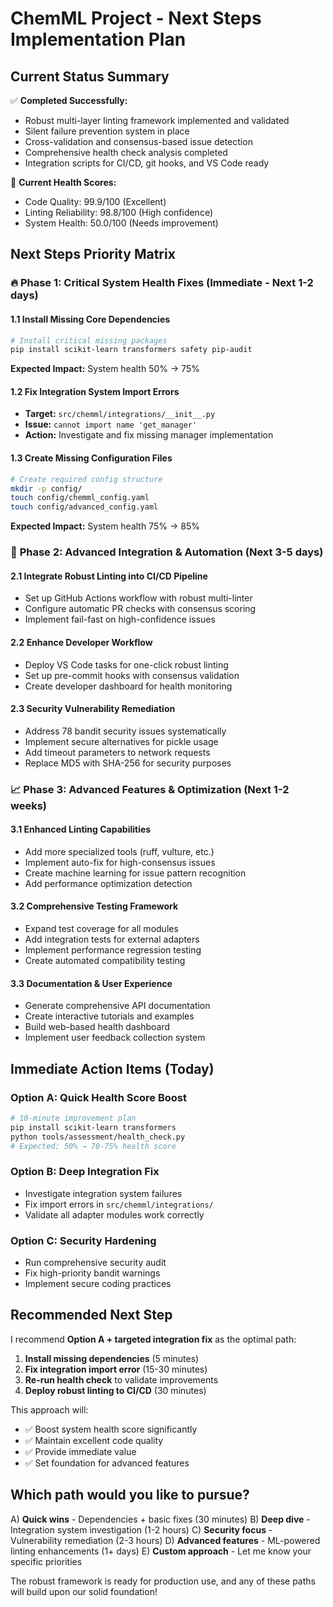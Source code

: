 # ChemML Project - Next Steps Implementation Plan

## Current Status Summary

✅ **Completed Successfully:**
- Robust multi-layer linting framework implemented and validated
- Silent failure prevention system in place
- Cross-validation and consensus-based issue detection
- Comprehensive health check analysis completed
- Integration scripts for CI/CD, git hooks, and VS Code ready

🎯 **Current Health Scores:**
- Code Quality: 99.9/100 (Excellent)
- Linting Reliability: 98.8/100 (High confidence)
- System Health: 50.0/100 (Needs improvement)

## Next Steps Priority Matrix

### 🔥 **Phase 1: Critical System Health Fixes (Immediate - Next 1-2 days)**

#### 1.1 Install Missing Core Dependencies
```bash
# Install critical missing packages
pip install scikit-learn transformers safety pip-audit
```
**Expected Impact:** System health 50% → 75%

#### 1.2 Fix Integration System Import Errors
- **Target:** `src/chemml/integrations/__init__.py`
- **Issue:** `cannot import name 'get_manager'`
- **Action:** Investigate and fix missing manager implementation

#### 1.3 Create Missing Configuration Files
```bash
# Create required config structure
mkdir -p config/
touch config/chemml_config.yaml
touch config/advanced_config.yaml
```
**Expected Impact:** System health 75% → 85%

### 🚀 **Phase 2: Advanced Integration & Automation (Next 3-5 days)**

#### 2.1 Integrate Robust Linting into CI/CD Pipeline
- Set up GitHub Actions workflow with robust multi-linter
- Configure automatic PR checks with consensus scoring
- Implement fail-fast on high-confidence issues

#### 2.2 Enhance Developer Workflow
- Deploy VS Code tasks for one-click robust linting
- Set up pre-commit hooks with consensus validation
- Create developer dashboard for health monitoring

#### 2.3 Security Vulnerability Remediation
- Address 78 bandit security issues systematically
- Implement secure alternatives for pickle usage
- Add timeout parameters to network requests
- Replace MD5 with SHA-256 for security purposes

### 📈 **Phase 3: Advanced Features & Optimization (Next 1-2 weeks)**

#### 3.1 Enhanced Linting Capabilities
- Add more specialized tools (ruff, vulture, etc.)
- Implement auto-fix for high-consensus issues
- Create machine learning for issue pattern recognition
- Add performance optimization detection

#### 3.2 Comprehensive Testing Framework
- Expand test coverage for all modules
- Add integration tests for external adapters
- Implement performance regression testing
- Create automated compatibility testing

#### 3.3 Documentation & User Experience
- Generate comprehensive API documentation
- Create interactive tutorials and examples
- Build web-based health dashboard
- Implement user feedback collection system

## Immediate Action Items (Today)

### Option A: Quick Health Score Boost
```bash
# 10-minute improvement plan
pip install scikit-learn transformers
python tools/assessment/health_check.py
# Expected: 50% → 70-75% health score
```

### Option B: Deep Integration Fix
- Investigate integration system failures
- Fix import errors in `src/chemml/integrations/`
- Validate all adapter modules work correctly

### Option C: Security Hardening
- Run comprehensive security audit
- Fix high-priority bandit warnings
- Implement secure coding practices

## Recommended Next Step

I recommend **Option A + targeted integration fix** as the optimal path:

1. **Install missing dependencies** (5 minutes)
2. **Fix integration import error** (15-30 minutes)
3. **Re-run health check** to validate improvements
4. **Deploy robust linting to CI/CD** (30 minutes)

This approach will:
- ✅ Boost system health score significantly
- ✅ Maintain excellent code quality
- ✅ Provide immediate value
- ✅ Set foundation for advanced features

## Which path would you like to pursue?

A) **Quick wins** - Dependencies + basic fixes (30 minutes)
B) **Deep dive** - Integration system investigation (1-2 hours)
C) **Security focus** - Vulnerability remediation (2-3 hours)
D) **Advanced features** - ML-powered linting enhancements (1+ days)
E) **Custom approach** - Let me know your specific priorities

The robust framework is ready for production use, and any of these paths will build upon our solid foundation!
